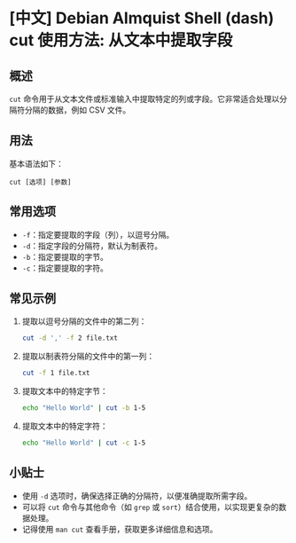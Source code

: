 # [中文] Debian Almquist Shell (dash) cut 使用方法: 从文本中提取字段

## 概述
`cut` 命令用于从文本文件或标准输入中提取特定的列或字段。它非常适合处理以分隔符分隔的数据，例如 CSV 文件。

## 用法
基本语法如下：
```
cut [选项] [参数]
```

## 常用选项
- `-f`：指定要提取的字段（列），以逗号分隔。
- `-d`：指定字段的分隔符，默认为制表符。
- `-b`：指定要提取的字节。
- `-c`：指定要提取的字符。

## 常见示例
1. 提取以逗号分隔的文件中的第二列：
   ```bash
   cut -d ',' -f 2 file.txt
   ```

2. 提取以制表符分隔的文件中的第一列：
   ```bash
   cut -f 1 file.txt
   ```

3. 提取文本中的特定字节：
   ```bash
   echo "Hello World" | cut -b 1-5
   ```

4. 提取文本中的特定字符：
   ```bash
   echo "Hello World" | cut -c 1-5
   ```

## 小贴士
- 使用 `-d` 选项时，确保选择正确的分隔符，以便准确提取所需字段。
- 可以将 `cut` 命令与其他命令（如 `grep` 或 `sort`）结合使用，以实现更复杂的数据处理。
- 记得使用 `man cut` 查看手册，获取更多详细信息和选项。